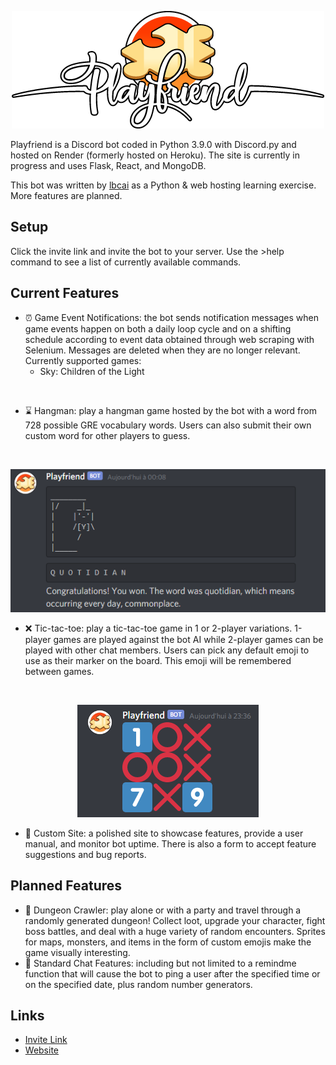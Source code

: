 <p align="center" width="100%">
  <img src="Images/pf_500w_logo.png?raw=true" alt="Playfriend graphical header.">
</p>

Playfriend is a Discord bot coded in Python 3.9.0 with Discord.py and hosted on Render (formerly hosted on Heroku). The site is currently in progress and uses Flask, React, and MongoDB.

This bot was written by [lbcai](https://github.com/lbcai) as a Python & web hosting learning exercise. More features are planned.

## Setup
Click the invite link and invite the bot to your server. Use the >help command to see a list of currently available commands.

## Current Features
*   :alarm_clock: Game Event Notifications: the bot sends notification messages when game events happen on both a daily loop cycle and on a shifting schedule according to event data obtained through web scraping with Selenium. Messages are deleted when they are no longer relevant.
    <br>Currently supported games:<br>
    *   Sky: Children of the Light
<br>

*   :hourglass: Hangman: play a hangman game hosted by the bot with a word from 728 possible GRE vocabulary words. Users can also submit their own custom word for other players to guess.
<br>
<p align="center" width="100%">
  <img src="Images/playfriendhm.PNG?raw=true" alt="An example hangman game.">
</p>

*   :x: Tic-tac-toe: play a tic-tac-toe game in 1 or 2-player variations. 1-player games are played against the bot AI while 2-player games can be played with other chat members. Users can pick any default emoji to use as their marker on the board. This emoji will be remembered between games.
<br>
<p align="center" width="100%">
  <img src="Images/playfriendtt.PNG?raw=true" alt="An example tic-tac-toe board.">
</p>

*   :scroll: Custom Site: a polished site to showcase features, provide a user manual, and monitor bot uptime. There is also a form to accept feature suggestions and bug reports.

## Planned Features
*   :game_die: Dungeon Crawler: play alone or with a party and travel through a randomly generated dungeon! Collect loot, upgrade your character, fight boss battles, and deal with a huge variety of random encounters. Sprites for maps, monsters, and items in the form of custom emojis make the game visually interesting. 
*   :bell: Standard Chat Features: including but not limited to a remindme function that will cause the bot to ping a user after the specified time or on the specified date, plus random number generators.



## Links
*   [Invite Link](https://discord.com/oauth2/authorize?client_id=785345529722175498)
*   [Website](https://playfriend.onrender.com/)
